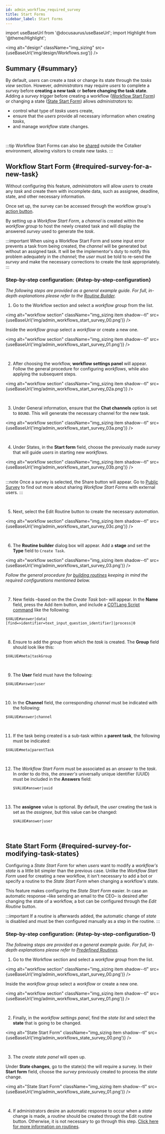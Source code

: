 ```yaml
---
id: admin_workflow_required_survey
title: Start Forms
sidebar_label: Start Forms
---
```

import useBaseUrl from '@docusaurus/useBaseUrl'; 
import Highlight from '@theme/Highlight';

<img alt="design" className="img_sizing" src={useBaseUrl('img/design/Workflows.svg')} />
<br/>

<div className="alert alert--secondary">

## Summary {#summary}

By default, _users_ can create a _task_ or change its state through the _tasks view_ section. However, _administrators_ may require _users_ to complete a _survey_ before **creating a new task** or **before changing the task state**. Adding a _survey trigger_ before creating a workflow ([Workflow Start Form](#required-survey-for-a-new-task)) or changing a state ([State Start Form](#required-survey-for-modifying-task-states)) allows _administrators_ to:
- control what type of _tasks_ users create, 
- ensure that the _users_ provide all necessary information when creating _tasks_,  
- and manage _workflow_ state changes.

</div>
<br/>

:::tip
Workflow Start Forms can also be [shared](/docs/documentation/admin/workflows/admin_workflow_public_survey) outside the Cotalker environment, allowing visitors to create new tasks.
:::


## Workflow Start Form {#required-survey-for-a-new-task}
Without configuring this feature, _administrators_ will allow _users_  to create any _task_ and create them with incomplete data, such as assignee, deadline, state, and other necessary information.

Once set up, the survey can be accessed through the workflow group's [action button](/docs/documentation/client/actions_button).

By setting up a _Workflow Start Form_, a _channel_ is created within the _workflow group_ to host the newly created task and will display the answered _survey_ used to generate the _task_.

:::important
When using a Workflow Start Form and some input error prevents a task from being created, the _channel_ will be generated but without an assigned task. It will be the implementor's duty to notify this problem adequately in the _channel_; the _user_ must be told to re-send the _survey_ and make the necessary corrections to create the _task_ appropriately.
:::

### Step-by-step configuration: {#step-by-step-configuration}
*The following steps are provided as a general example guide. For full, in-depth explanations please refer to the [Routine Builder](/docs/documentation/automation/admin_routine).*

<div className="alert alert--secondary">

1. Go to the <span className="badge badge--primary">Workflow</span> section and select a _workflow group_ from the list.

  <img alt="workflow section" className="img_sizing item shadow--tl" src={useBaseUrl('img/admin_workflows_start_survey_00.png')} />
  <br/>

  Inside the _workflow group_ select a _workflow_ or create a new one. 

  <img alt="workflow section" className="img_sizing item shadow--tl" src={useBaseUrl('img/admin_workflows_start_survey_01.png')} />
  <br/>

</div>
<br/>

<div className="alert alert--secondary">

2. After choosing the workflow, **workflow settings panel** will appear. Follow the general procedure for configuring _workflows_, while also applying the subsequent steps.

<img alt="workflow section" className="img_sizing item shadow--tl" src={useBaseUrl('img/admin_workflows_start_survey_02a.png')} />
<br/>

</div>
<br/>

<div className="alert alert--secondary">

3. Under <span className="badge badge--primary">General information</span>, ensure that the **Chat channels** option is set to `BOUND`. This will generate the necessary channel for the new task.

  <img alt="workflow section" className="img_sizing item shadow--tl" src={useBaseUrl('img/admin_workflows_start_survey_03a.png')} />
  <br/>

</div>
<br/>

<div className="alert alert--secondary">

4. Under <span className="badge badge--primary">States</span>, in the **Start form** field, choose the previously made _survey_ that will guide _users_ in starting new _workflows_.

  <img alt="workflow section" className="img_sizing item shadow--tl" src={useBaseUrl('img/admin_workflows_start_survey_03b.png')} />
  <br/>
  <br/>

  :::note
  Once a survey is selected, the <span className="badge badge--primary">Share</span> button will appear. Go to [Public Survey](/docs/documentation/admin/workflows/admin_workflow_public_survey) to find out more about sharing _Workflow Start Forms_ with external users.
  :::

</div>
<br/>

<div className="alert alert--secondary">

5. Next, select the <span className="badge badge--primary">Edit Routine</span> button to create the necessary _automation_. 

  <img alt="workflow section" className="img_sizing item shadow--tl" src={useBaseUrl('img/admin_workflows_start_survey_03c.png')} />
  <br/>

</div>
<br/>

<div className="alert alert--secondary">

6. The **Routine builder** dialog box will appear. Add a **stage** and set the **Type** field to `Create Task`.

  <img alt="workflow section" className="img_sizing item shadow--tl" src={useBaseUrl('img/admin_workflows_start_survey_03.png')} />
  <br/>

  _Follow the general procedure for [building routines](/docs/documentation/automation/admin_routine) keeping in mind the required configurations mentioned below._

</div>
<br/>


<div className="alert alert--secondary">

7. New fields –based on the the _Create Task_ bot– will appear. In the **Name** field, press the <span className="badge badge--primary">Add item</span> button, and include a [COTLang Script command](/docs/documentation/automation/admin_cotlang) like the following: 

  `$VALUE#answer|data|[find=>identifier=text_input_question_identifier]|process|0`

</div>
<br/>

<div className="alert alert--secondary">

8. Ensure to add the _group_ from which the _task_ is created. The **Group** field should look like this: 

  `$VALUE#meta|taskGroup`

</div>
<br/>

<div className="alert alert--secondary">

9. The **User** field must have the following: 

  `$VALUE#answer|user`

</div>
<br/>

<div className="alert alert--secondary">

10. In the **Channel** field, the corresponding _channel_ must be indicated with the following: 

  `$VALUE#answer|channel`

</div>
<br/>

<div className="alert alert--secondary">

11. If the task being created is a sub-task within a **parent task**, the following must be indicated: 

  `$VALUE#meta|parentTask`

</div>
<br/>

<div className="alert alert--secondary">

12. The _Workflow Start Form_ must be associated as an _answer_ to the _task_. In order to do this, the _answer's_ universally unique identifier (UUID) must be included in the **Answers** field: 

    ```$VALUE#answer|uuid```

</div>
<br/>

<div className="alert alert--secondary">

13. The **assignee** value is optional. By default, the _user_ creating the task is set as the _assignee_, but this value can be changed: 

    ```$VALUE#answer|user```

</div>
<br/>

## State Start Form {#required-survey-for-modifying-task-states}

Configuring a _State Start Form_ for when _users_ want to modify a _workflow's state_ is a little bit simpler than the previous case. Unlike the _Workflow Start Form_ used for creating a new workflow, it isn't necessary to add a bot or specify a routine to the _State Start Form_ when changing a workflow's state.

This feature makes configuring the _State Start Form_ easier. In case an automatic response –like sending an email to the CEO–  is desired after changing the state of a workflow, a bot can be configured through the _Edit Routine_ button.

:::important
If a _routine_ is afterwards added, the automatic change of _state_ is disabled and must be then configured manually as a step in the routine.
:::

### Step-by-step configuration: {#step-by-step-configuration-1}
*The following steps are provided as a general example guide. For full, in-depth explanations please refer to [Predefined Routines](/docs/documentation/automation/existing_routines).*

<div className="alert alert--secondary">

1. Go to the <span className="badge badge--primary">Workflow</span> section and select a _workflow group_ from the list.

  <img alt="workflow section" className="img_sizing item shadow--tl" src={useBaseUrl('img/admin_workflows_start_survey_00.png')} />
  <br/>

  Inside the _workflow group_ select a _workflow_ or create a new one. 

  <img alt="workflow section" className="img_sizing item shadow--tl" src={useBaseUrl('img/admin_workflows_start_survey_01.png')} />
  <br/>

</div>
<br/>

<div className="alert alert--secondary">

2. Finally, in the _workflow settings panel_, find the _state list_ and select the **state** that is going to be changed.

  <img alt="State Start Form" className="img_sizing item shadow--tl" src={useBaseUrl('img/admin_workflows_state_survey_00.png')} />
  <br/>

</div>
<br/>

<div className="alert alert--secondary">

3. The _create state panel_ will open up. 

  Under **State changes**, go to the state(s) the will require a survey. In their **Start form** field, choose the _survey_ previously created to process the _state_ change.

  <img alt="State Start Form" className="img_sizing item shadow--tl" src={useBaseUrl('img/admin_workflows_state_survey_01.png')} />
  <br/>

</div>
<br/>

<div className="alert alert--secondary">

4. If administrators desire an automatic response to occur when a _state_ change is made, a _routine_ should be created through the <span className="badge badge--primary">Edit routine</span> button. Otherwise, it is not necessary to go through this step. [Click here for more information on routines](/docs/documentation/automation/admin_routine).

</div>
<br/>

